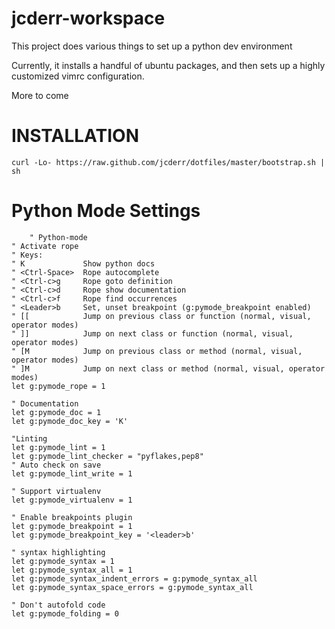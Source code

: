 # jcderr-workspace

This project does various things to set up a python dev environment

Currently, it installs a handful of ubuntu packages, and then sets up
a highly customized vimrc configuration.

More to come

# INSTALLATION

    curl -Lo- https://raw.github.com/jcderr/dotfiles/master/bootstrap.sh | sh

# Python Mode Settings

    	" Python-mode
	" Activate rope
	" Keys:
	" K             Show python docs
	" <Ctrl-Space>  Rope autocomplete
	" <Ctrl-c>g     Rope goto definition
	" <Ctrl-c>d     Rope show documentation
	" <Ctrl-c>f     Rope find occurrences
	" <Leader>b     Set, unset breakpoint (g:pymode_breakpoint enabled)
	" [[            Jump on previous class or function (normal, visual, operator modes)
	" ]]            Jump on next class or function (normal, visual, operator modes)
	" [M            Jump on previous class or method (normal, visual, operator modes)
	" ]M            Jump on next class or method (normal, visual, operator modes)
	let g:pymode_rope = 1

	" Documentation
	let g:pymode_doc = 1
	let g:pymode_doc_key = 'K'

	"Linting
	let g:pymode_lint = 1
	let g:pymode_lint_checker = "pyflakes,pep8"
	" Auto check on save
	let g:pymode_lint_write = 1

	" Support virtualenv
	let g:pymode_virtualenv = 1

	" Enable breakpoints plugin
	let g:pymode_breakpoint = 1
	let g:pymode_breakpoint_key = '<leader>b'

	" syntax highlighting
	let g:pymode_syntax = 1
	let g:pymode_syntax_all = 1
	let g:pymode_syntax_indent_errors = g:pymode_syntax_all
	let g:pymode_syntax_space_errors = g:pymode_syntax_all

	" Don't autofold code
	let g:pymode_folding = 0

